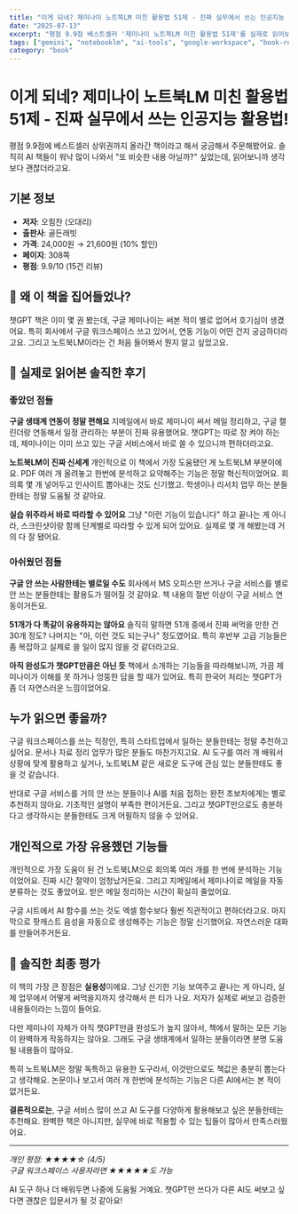 ```yaml
---
title: "이게 되네? 제미나이 노트북LM 미친 활용법 51제 - 진짜 실무에서 쓰는 인공지능 활용법!"
date: "2025-07-13"
excerpt: "평점 9.9점 베스트셀러 '제미나이 노트북LM 미친 활용법 51제'를 실제로 읽어보고 솔직하게 리뷰해봤습니다. 구글 생태계 연동과 노트북LM의 실무 활용법까지 총정리!"
tags: ["gemini", "notebooklm", "ai-tools", "google-workspace", "book-review"]
category: "book"
---
```


# 이게 되네? 제미나이 노트북LM 미친 활용법 51제 - 진짜 실무에서 쓰는 인공지능 활용법!

평점 9.9점에 베스트셀러 상위권까지 올라간 책이라고 해서 궁금해서 주문해봤어요. 솔직히 AI 책들이 워낙 많이 나와서 "또 비슷한 내용 아닐까?" 싶었는데, 읽어보니까 생각보다 괜찮더라고요.

## 기본 정보

- **저자**: 오힘찬 (오대리)
- **출판사**: 골든래빗
- **가격**: 24,000원 → 21,600원 (10% 할인)
- **페이지**: 308쪽
- **평점**: 9.9/10 (15건 리뷰)

## 🤔 왜 이 책을 집어들었나?

챗GPT 책은 이미 몇 권 봤는데, 구글 제미나이는 써본 적이 별로 없어서 호기심이 생겼어요. 특히 회사에서 구글 워크스페이스 쓰고 있어서, 연동 기능이 어떤 건지 궁금하더라고요. 그리고 노트북LM이라는 건 처음 들어봐서 뭔지 알고 싶었고요.

## 📖 실제로 읽어본 솔직한 후기

### 좋았던 점들

**구글 생태계 연동이 정말 편해요**
지메일에서 바로 제미나이 써서 메일 정리하고, 구글 캘린더랑 연동해서 일정 관리하는 부분이 진짜 유용했어요. 챗GPT는 따로 창 켜야 하는데, 제미나이는 이미 쓰고 있는 구글 서비스에서 바로 쓸 수 있으니까 편하더라고요.

**노트북LM이 진짜 신세계**
개인적으로 이 책에서 가장 도움됐던 게 노트북LM 부분이에요. PDF 여러 개 올려놓고 한번에 분석하고 요약해주는 기능은 정말 혁신적이었어요. 회의록 몇 개 넣어두고 인사이트 뽑아내는 것도 신기했고. 학생이나 리서치 업무 하는 분들한테는 정말 도움될 것 같아요.

**실습 위주라서 바로 따라할 수 있어요**
그냥 "이런 기능이 있습니다" 하고 끝나는 게 아니라, 스크린샷이랑 함께 단계별로 따라할 수 있게 되어 있어요. 실제로 몇 개 해봤는데 거의 다 잘 됐어요.

### 아쉬웠던 점들

**구글 안 쓰는 사람한테는 별로일 수도**
회사에서 MS 오피스만 쓰거나 구글 서비스를 별로 안 쓰는 분들한테는 활용도가 떨어질 것 같아요. 책 내용의 절반 이상이 구글 서비스 연동이거든요.

**51개가 다 똑같이 유용하지는 않아요**
솔직히 말하면 51개 중에서 진짜 써먹을 만한 건 30개 정도? 나머지는 "아, 이런 것도 되는구나" 정도였어요. 특히 후반부 고급 기능들은 좀 복잡하고 실제로 쓸 일이 많지 않을 것 같더라고요.

**아직 완성도가 챗GPT만큼은 아닌 듯**
책에서 소개하는 기능들을 따라해보니까, 가끔 제미나이가 이해를 못 하거나 엉뚱한 답을 할 때가 있어요. 특히 한국어 처리는 챗GPT가 좀 더 자연스러운 느낌이었어요.

## 누가 읽으면 좋을까?

구글 워크스페이스를 쓰는 직장인, 특히 스타트업에서 일하는 분들한테는 정말 추천하고 싶어요. 문서나 자료 정리 업무가 많은 분들도 마찬가지고요. AI 도구를 여러 개 배워서 상황에 맞게 활용하고 싶거나, 노트북LM 같은 새로운 도구에 관심 있는 분들한테도 좋을 것 같습니다.

반대로 구글 서비스를 거의 안 쓰는 분들이나 AI를 처음 접하는 완전 초보자에게는 별로 추천하지 않아요. 기초적인 설명이 부족한 편이거든요. 그리고 챗GPT만으로도 충분하다고 생각하시는 분들한테도 크게 어필하지 않을 수 있어요.

## 개인적으로 가장 유용했던 기능들

개인적으로 가장 도움이 된 건 노트북LM으로 회의록 여러 개를 한 번에 분석하는 기능이었어요. 진짜 시간 절약이 엄청났거든요. 그리고 지메일에서 제미나이로 메일을 자동 분류하는 것도 좋았어요. 받은 메일 정리하는 시간이 확실히 줄었어요.

구글 시트에서 AI 함수를 쓰는 것도 엑셀 함수보다 훨씬 직관적이고 편하더라고요. 마지막으로 팟캐스트 음성을 자동으로 생성해주는 기능은 정말 신기했어요. 자연스러운 대화를 만들어주거든요.

## 🙏 솔직한 최종 평가

이 책의 가장 큰 장점은 **실용성**이에요. 그냥 신기한 기능 보여주고 끝나는 게 아니라, 실제 업무에서 어떻게 써먹을지까지 생각해서 쓴 티가 나요. 저자가 실제로 써보고 검증한 내용들이라는 느낌이 들어요.

다만 제미나이 자체가 아직 챗GPT만큼 완성도가 높지 않아서, 책에서 말하는 모든 기능이 완벽하게 작동하지는 않아요. 그래도 구글 생태계에서 일하는 분들이라면 분명 도움될 내용들이 많아요.

특히 노트북LM은 정말 독특하고 유용한 도구라서, 이것만으로도 책값은 충분히 뽑는다고 생각해요. 논문이나 보고서 여러 개 한번에 분석하는 기능은 다른 AI에서는 본 적이 없거든요.

**결론적으로는**, 구글 서비스 많이 쓰고 AI 도구를 다양하게 활용해보고 싶은 분들한테는 추천해요. 완벽한 책은 아니지만, 실무에 바로 적용할 수 있는 팁들이 많아서 만족스러웠어요.

---

*개인 평점: ★★★★☆ (4/5)*  
*구글 워크스페이스 사용자라면 ★★★★★도 가능*

AI 도구 하나 더 배워두면 나중에 도움될 거예요. 챗GPT만 쓰다가 다른 AI도 써보고 싶다면 괜찮은 입문서가 될 것 같아요!